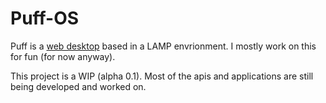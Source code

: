 # Puff-OS

Puff is a [web desktop](https://en.wikipedia.org/wiki/Web_desktop) based in a LAMP envrionment. I mostly work on this for fun (for now anyway).

This project is a WIP (alpha 0.1). Most of the apis and applications are still being developed and worked on.
